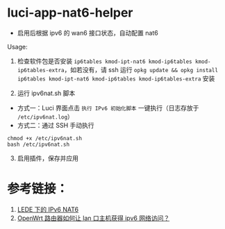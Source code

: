 # luci-app-nat6-helper


- 启用后根据 ipv6 的 wan6 接口状态，自动配置 nat6


Usage:

1. 检查软件包是否安装 `ip6tables kmod-ipt-nat6 kmod-ip6tables kmod-ip6tables-extra`，如若没有，请 ssh 运行 `opkg update && opkg install ip6tables kmod-ipt-nat6 kmod-ip6tables kmod-ip6tables-extra` 安装

2. 运行 ipv6nat.sh 脚本

- 方式一：Luci 界面点击 `执行 IPv6 初始化脚本` 一键执行（日志存放于 `/etc/ipv6nat.log`）
- 方式二：通过 SSH 手动执行

```
chmod +x /etc/ipv6nat.sh
bash /etc/ipv6nat.sh
```

3. 启用插件，保存并应用



# 参考链接：
1. [LEDE 下的 IPv6 NAT6](https://lixingcong.github.io/2017/04/24/ipv6-nat-lede/)
2. [OpenWrt 路由器如何让 lan 口主机获得 ipv6 网络访问？](https://www.zhihu.com/question/29667477)